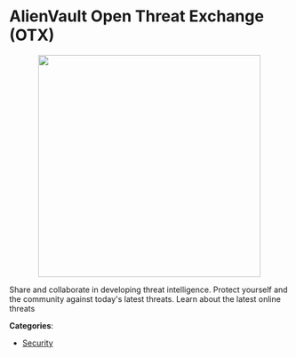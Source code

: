 # AlienVault Open Threat Exchange (OTX)
<p align="center">
    <img width="400" src="https://raw.githubusercontent.com/apis-list/apis-list/apis/alienvault-open-threat-exchange-otx/logo_256x256.png" />
</p>

Share and collaborate in developing threat intelligence.  Protect yourself and the community against today's latest threats. Learn about the latest online threats



**Categories**:

- [Security](https://github.com/apis-list/apis-list#security)



